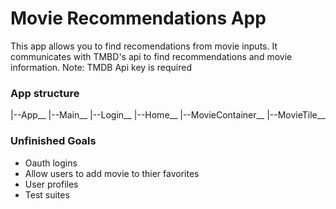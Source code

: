 # Movie Recommendations App

This app allows you to find recomendations from movie inputs. 
It communicates with TMBD's api to find recommendations and movie information.
Note: TMDB Api key is required

### App structure

|--App__
 |--Main__
  |--Login__
 |--Home__
  |--MovieContainer__
   |--MovieTile__

### Unfinished Goals
- Oauth logins
- Allow users to add movie to thier favorites
- User profiles
- Test suites
